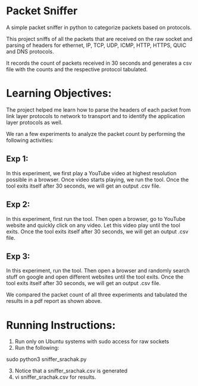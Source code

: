 # Packet Sniffer
A simple packet sniffer in python to categorize packets based on protocols. 

This project sniffs of all the packets that are received on the raw socket and parsing of headers for ethernet, IP, TCP, UDP, ICMP, HTTP, HTTPS, QUIC and DNS protocols. 

It records the count of packets received in 30 seconds and generates a csv file with the counts and the respective protocol tabulated. 

# Learning Objectives: 
The project helped me learn how to parse the headers of each packet from link layer protocols to network to transport and to identify the application layer protocols as well. 

We ran a few experiments to analyze the packet count by performing the following activities:

## Exp 1: 
In this experiment, we first play a YouTube video at highest resolution possible in a browser. Once video starts playing, we run the tool. Once the tool exits itself after 30 seconds, we will get an output .csv file.

## Exp 2: 
In this experiment, first run the tool. Then open a browser, go to YouTube website and quickly click on any video. Let this video play until the tool exits. Once the tool exits itself after 30 seconds, we will get an output .csv file.

## Exp 3: 
In this experiment, run the tool. Then open a browser and randomly search stuff on google and open different websites until the tool exits. Once the tool exits itself after 30 seconds, we will get an output .csv file.

We compared the packet count of all three experiments and tabulated the results in a pdf report as shown above. 

# Running Instructions:

1. Run only on Ubuntu systems with sudo access for raw sockets 
2. Run the following: 

sudo python3 sniffer_srachak.py

3. Notice that a sniffer_srachak.csv is generated 
4. vi sniffer_srachak.csv for results. 
